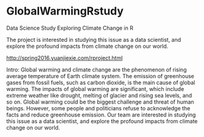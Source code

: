 # GlobalWarmingRstudy
Data Science Study
Exploring Climate Change in R

The project is interested in studying this issue as a data scientist, and explore the profound impacts from climate change on our world.


http://spring2016.yuanjiexie.com/rproject.html


Intro:
Global warming and climate change are the phenomenon of rising average temperature of Earth climate system. The emission of greenhouse gases from fossil fuels, such as carbon dioxide, is the main cause of global warming. The impacts of global warming are significant, which include extreme weather like drought, melting of glacier and rising sea levels, and so on. Global warming could be the biggest challenge and threat of human beings. However, some people and politicians refuse to acknowledge the facts and reduce greenhouse emission. Our team are interested in studying this issue as a data scientist, and explore the profound impacts from climate change on our world.


